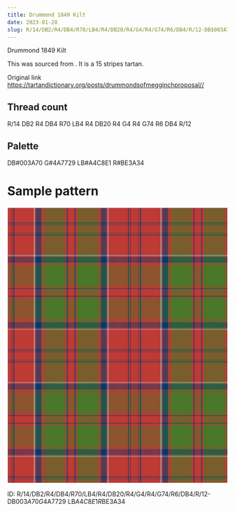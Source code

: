 ```yaml
---
title: Drummond 1849 Kilt
date: 2023-01-28
slug: R/14/DB2/R4/DB4/R70/LB4/R4/DB20/R4/G4/R4/G74/R6/DB4/R/12-DB$003A70 G$4A7729 LB$A4C8E1 R$BE3A34
---
```

Drummond 1849 Kilt

This was sourced from <no value>.  It is a 15 stripes tartan.

Original link https://tartandictionary.org/posts/drummondsofmegginchproposal//

## Thread count
R/14 DB2 R4 DB4 R70 LB4 R4 DB20 R4 G4 R4 G74 R6 DB4 R/12

## Palette
DB#003A70 G#4A7729 LB#A4C8E1 R#BE3A34

# Sample pattern

![Tartan detail](tartan.png "R/14 DB2 R4 DB4 R70 LB4 R4 DB20 R4 G4 R4 G74 R6 DB4 R/12 tartan")

ID: R/14/DB2/R4/DB4/R70/LB4/R4/DB20/R4/G4/R4/G74/R6/DB4/R/12-DB$003A70 G$4A7729 LB$A4C8E1 R$BE3A34